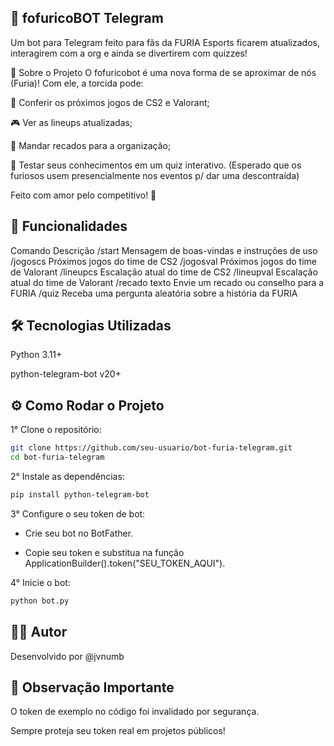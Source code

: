## 🖤 fofuricoBOT Telegram

Um bot para Telegram feito para fãs da FURIA Esports ficarem atualizados, interagirem com a org e ainda se divertirem com quizzes!



📲 Sobre o Projeto
O fofuricobot é uma nova forma de se aproximar de nós (Furia)!
Com ele, a torcida pode:

📅 Conferir os próximos jogos de CS2 e Valorant;

🎮 Ver as lineups atualizadas;

💬 Mandar recados para a organização;

🧠 Testar seus conhecimentos em um quiz interativo. (Esperado que os furiosos usem presencialmente nos eventos p/ dar uma descontraída)

Feito com amor pelo competitivo! 🖤

## 🚀 Funcionalidades

Comando	Descrição
/start	Mensagem de boas-vindas e instruções de uso
/jogoscs	Próximos jogos do time de CS2
/jogosval	Próximos jogos do time de Valorant
/lineupcs	Escalação atual do time de CS2
/lineupval	Escalação atual do time de Valorant
/recado texto	Envie um recado ou conselho para a FURIA
/quiz	Receba uma pergunta aleatória sobre a história da FURIA

## 🛠 Tecnologias Utilizadas

Python 3.11+

python-telegram-bot v20+

## ⚙️ Como Rodar o Projeto

1° Clone o repositório:

```bash
git clone https://github.com/seu-usuario/bot-furia-telegram.git
cd bot-furia-telegram
```
2° Instale as dependências:

```bash
pip install python-telegram-bot
```
3° Configure o seu token de bot:

- Crie seu bot no BotFather.

- Copie seu token e substitua na função ApplicationBuilder().token("SEU_TOKEN_AQUI").

4° Inicie o bot:
```bash
python bot.py
```
## 👨‍💻 Autor
Desenvolvido por @jvnumb

## 📢 Observação Importante
O token de exemplo no código foi invalidado por segurança.

Sempre proteja seu token real em projetos públicos!
